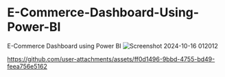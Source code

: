 # E-Commerce-Dashboard-Using-Power-BI
E-Commerce Dashboard using Power BI
![Screenshot 2024-10-16 012012](https://github.com/user-attachments/assets/a5fffa0d-a9ca-43fb-97ea-1c12ff6bd782)


https://github.com/user-attachments/assets/ff0d1496-9bbd-4755-bd49-feea756e5162


